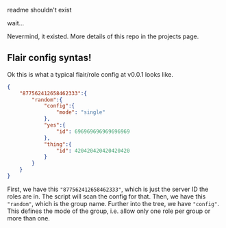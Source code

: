 readme shouldn't exist

wait...






















Nevermind, it existed. More details of this repo in the projects page.

## Flair config syntas!
Ok this is what a typical flair/role config at v0.0.1 looks like.
```json
{
    "877562412658462333":{
        "random":{
            "config":{
                "mode": "single"
            },
            "yes":{
                "id": 696969696969696969
            },
            "thing":{
                "id": 420420420420420420
            }
        }
    }
}
```
First, we have this ``"877562412658462333"``, which is just the server ID the roles are in.
The script will scan the config for that.
Then, we have this ``"random"``, which is the group name.
Further into the tree, we have ``"config"``. This defines the mode of the group, i.e. allow only one role per group or more than one.